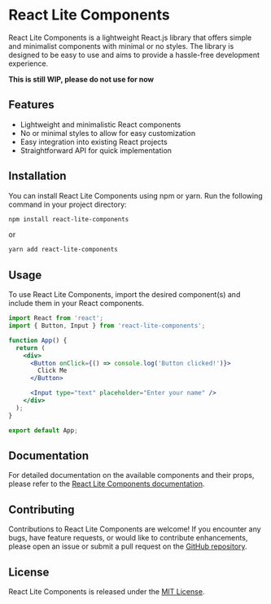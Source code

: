 # React Lite Components

React Lite Components is a lightweight React.js library that offers simple and minimalist components with minimal or no styles. The library is designed to be easy to use and aims to provide a hassle-free development experience.

**This is still WIP, please do not use for now**

## Features

- Lightweight and minimalistic React components
- No or minimal styles to allow for easy customization
- Easy integration into existing React projects
- Straightforward API for quick implementation

## Installation

You can install React Lite Components using npm or yarn. Run the following command in your project directory:

```bash
npm install react-lite-components
```

or

```bash
yarn add react-lite-components
```

## Usage

To use React Lite Components, import the desired component(s) and include them in your React components.

```jsx
import React from 'react';
import { Button, Input } from 'react-lite-components';

function App() {
  return (
    <div>
      <Button onClick={() => console.log('Button clicked!')}>
        Click Me
      </Button>

      <Input type="text" placeholder="Enter your name" />
    </div>
  );
}

export default App;
```

## Documentation

For detailed documentation on the available components and their props, please refer to the [React Lite Components documentation](https://github.com/WalTho/react-lite-components/wiki).

## Contributing

Contributions to React Lite Components are welcome! If you encounter any bugs, have feature requests, or would like to contribute enhancements, please open an issue or submit a pull request on the [GitHub repository](https://github.com/WalTho/react-lite-components/issues).

## License

React Lite Components is released under the [MIT License](https://opensource.org/licenses/MIT).
